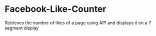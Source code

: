# Facebook-Like-Counter
Retrieves the number of likes of a page using API and displays it on a 7 segment display
